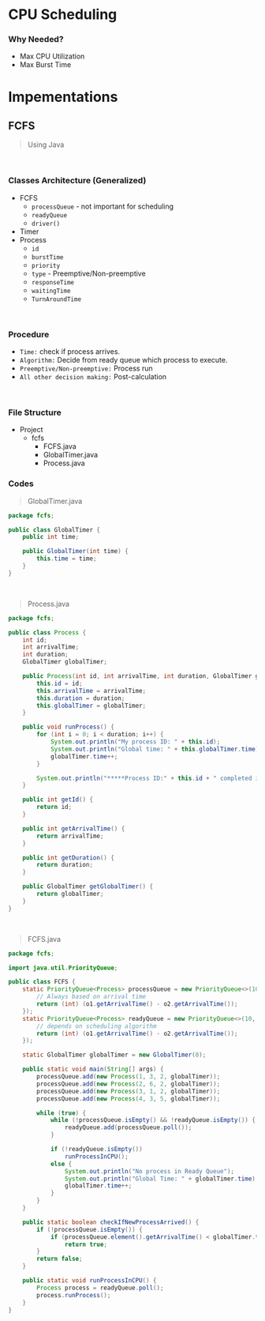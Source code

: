 # CPU Scheduling
### Why Needed?
 - Max CPU Utilization
 - Max Burst Time

# Impementations
## FCFS
> Using Java

<br>

### **Classes Architecture (Generalized)**
 - FCFS
    - `processQueue` - not important for scheduling
    - `readyQueue` 
    - `driver()`
 - Timer
 - Process
    - `id`
    - `burstTime`
    - `priority`
    - `type` - Preemptive/Non-preemptive
    - `responseTime`
    - `waitingTime`
    - `TurnAroundTime`

<br>

### **Procedure**
 - `Time:` check if process arrives.
 - `Algorithm:` Decide from ready queue which process to execute.
 - `Preemptive/Non-preemptive:` Process run
 - `All other decision making:` Post-calculation

<br>

### File Structure
- Project
    - fcfs
        - FCFS.java
        - GlobalTimer.java
        - Process.java


### **Codes**
>GlobalTimer.java
```java
package fcfs;

public class GlobalTimer {
    public int time;

    public GlobalTimer(int time) {
        this.time = time;
    }
}
```

<br>

>Process.java
```java
package fcfs;

public class Process {
    int id;
    int arrivalTime;
    int duration;
    GlobalTimer globalTimer;

    public Process(int id, int arrivalTime, int duration, GlobalTimer globalTimer) {
        this.id = id;
        this.arrivalTime = arrivalTime;
        this.duration = duration;
        this.globalTimer = globalTimer;
    }

    public void runProcess() {
        for (int i = 0; i < duration; i++) {
            System.out.println("My process ID: " + this.id);
            System.out.println("Global time: " + this.globalTimer.time);
            globalTimer.time++;
        }

        System.out.println("*****Process ID:" + this.id + " completed it's job.*****");
    }

    public int getId() {
        return id;
    }

    public int getArrivalTime() {
        return arrivalTime;
    }

    public int getDuration() {
        return duration;
    }

    public GlobalTimer getGlobalTimer() {
        return globalTimer;
    }
}
```

<br>

> FCFS.java
```java
package fcfs;

import java.util.PriorityQueue;

public class FCFS {
    static PriorityQueue<Process> processQueue = new PriorityQueue<>(10, (o1, o2) -> {
        // Always based on arrival time
        return (int) (o1.getArrivalTime() - o2.getArrivalTime());
    });
    static PriorityQueue<Process> readyQueue = new PriorityQueue<>(10, (o1, o2) -> {
        // depends on scheduling algorithm
        return (int) (o1.getArrivalTime() - o2.getArrivalTime());
    });

    static GlobalTimer globalTimer = new GlobalTimer(0);

    public static void main(String[] args) {
        processQueue.add(new Process(1, 3, 2, globalTimer));
        processQueue.add(new Process(2, 6, 2, globalTimer));
        processQueue.add(new Process(3, 1, 2, globalTimer));
        processQueue.add(new Process(4, 3, 5, globalTimer));

        while (true) {
            while (!processQueue.isEmpty() && !readyQueue.isEmpty()) {
                readyQueue.add(processQueue.poll());
            }

            if (!readyQueue.isEmpty())
                runProcessInCPU();
            else {
                System.out.println("No process in Ready Queue");
                System.out.println("Global Time: " + globalTimer.time);
                globalTimer.time++;
            }
        }
    }

    public static boolean checkIfNewProcessArrived() {
        if (!processQueue.isEmpty()) {
            if (processQueue.element().getArrivalTime() < globalTimer.time)
                return true;
        }
        return false;
    }

    public static void runProcessInCPU() {
        Process process = readyQueue.poll();
        process.runProcess();
    }
}
```